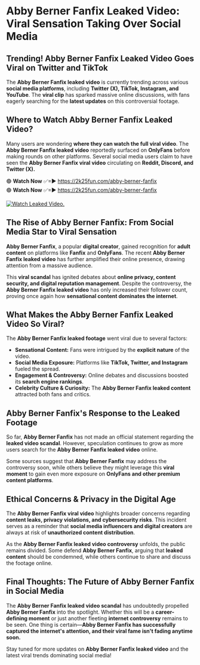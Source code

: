 # Abby Berner Fanfix Leaked Video: Viral Sensation Taking Over Social Media

## **Trending! Abby Berner Fanfix Leaked Video Goes Viral on Twitter and TikTok**
The **Abby Berner Fanfix leaked video** is currently trending across various **social media platforms**, including **Twitter (X), TikTok, Instagram, and YouTube**. The **viral clip** has sparked massive online discussions, with fans eagerly searching for the **latest updates** on this controversial footage.

## **Where to Watch Abby Berner Fanfix Leaked Video?**
Many users are wondering **where they can watch the full viral video**. The **Abby Berner Fanfix leaked video** reportedly surfaced on **OnlyFans** before making rounds on other platforms. Several social media users claim to have seen the **Abby Berner Fanfix viral video** circulating on **Reddit, Discord, and Twitter (X).**

🟢 **Watch Now** ✅=► https://2k25fun.com/abby-berner-fanfix  
🟢 **Watch Now** ✅=► https://2k25fun.com/abby-berner-fanfix  

[![Watch Leaked Video.](https://miro.medium.com/v2/resize:fit:828/format:webp/1*cilzJN44JGOrTw9NJCrNHA.gif "Watch Leaked Video")](https://2k25fun.com/abby-berner-fanfix)

## **The Rise of Abby Berner Fanfix: From Social Media Star to Viral Sensation**
**Abby Berner Fanfix**, a popular **digital creator**, gained recognition for **adult content** on platforms like **Fanfix** and **OnlyFans**. The recent **Abby Berner Fanfix leaked video** has further amplified their online presence, drawing attention from a massive audience.

This **viral scandal** has ignited debates about **online privacy, content security, and digital reputation management**. Despite the controversy, the **Abby Berner Fanfix leaked video** has only increased their follower count, proving once again how **sensational content dominates the internet**.

## **What Makes the Abby Berner Fanfix Leaked Video So Viral?**
The **Abby Berner Fanfix leaked footage** went viral due to several factors:
- **Sensational Content:** Fans were intrigued by the **explicit nature** of the video.
- **Social Media Exposure:** Platforms like **TikTok, Twitter, and Instagram** fueled the spread.
- **Engagement & Controversy:** Online debates and discussions boosted its **search engine rankings**.
- **Celebrity Culture & Curiosity:** The **Abby Berner Fanfix leaked content** attracted both fans and critics.

## **Abby Berner Fanfix's Response to the Leaked Footage**
So far, **Abby Berner Fanfix** has not made an official statement regarding the **leaked video scandal**. However, speculation continues to grow as more users search for the **Abby Berner Fanfix leaked video** online.

Some sources suggest that **Abby Berner Fanfix** may address the controversy soon, while others believe they might leverage this **viral moment** to gain even more exposure on **OnlyFans and other premium content platforms**.

## **Ethical Concerns & Privacy in the Digital Age**
The **Abby Berner Fanfix viral video** highlights broader concerns regarding **content leaks, privacy violations, and cybersecurity risks**. This incident serves as a reminder that **social media influencers and digital creators** are always at risk of **unauthorized content distribution**.

As the **Abby Berner Fanfix leaked video controversy** unfolds, the public remains divided. Some defend **Abby Berner Fanfix**, arguing that **leaked content** should be condemned, while others continue to share and discuss the footage online.

## **Final Thoughts: The Future of Abby Berner Fanfix in Social Media**
The **Abby Berner Fanfix leaked video scandal** has undoubtedly propelled **Abby Berner Fanfix** into the spotlight. Whether this will be a **career-defining moment** or just another fleeting **internet controversy** remains to be seen. One thing is certain—**Abby Berner Fanfix has successfully captured the internet's attention, and their viral fame isn't fading anytime soon.**

Stay tuned for more updates on **Abby Berner Fanfix leaked video** and the latest viral trends dominating social media!